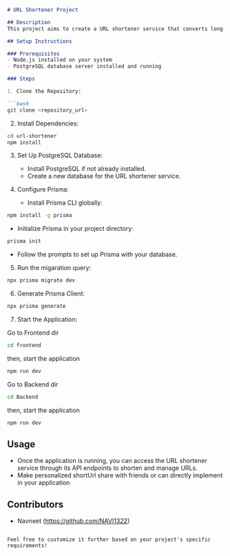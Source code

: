 

```markdown
# URL Shortener Project

## Description
This project aims to create a URL shortener service that converts long URLs into shorter, more manageable links. It utilizes a PostgreSQL database connected through Prisma for data storage and management.

## Setup Instructions

### Prerequisites
- Node.js installed on your system
- PostgreSQL database server installed and running

### Steps

1. Clone the Repository:

```bash
git clone <repository_url>
```

2. Install Dependencies:

```bash
cd url-shortener
npm install
```

3. Set Up PostgreSQL Database:
   - Install PostgreSQL if not already installed.
   - Create a new database for the URL shortener service.

4. Configure Prisma:
   - Install Prisma CLI globally:

```bash
npm install -g prisma
```

   - Initialize Prisma in your project directory:

```bash
prisma init
```

   - Follow the prompts to set up Prisma with your database.

5. Run the migaration query:
```bash
npx prisma migrate dev
```

6. Generate Prisma Client:
```bash
npx prisma generate
```

7. Start the Application:

Go to Frontend dir
```bash
cd frontend
```
then,
start the application
```bash
npm run dev
```

Go to Backend dir
```bash
cd Backend
```
then,
start the application
```bash
npm run dev
```


## Usage
- Once the application is running, you can access the URL shortener service through its API endpoints to shorten and manage URLs.
- Make personalized shortUrl share with friends or can directly implement in your application


## Contributors
- Navneet (https://github.com/NAVI1322)

```

Feel free to customize it further based on your project's specific requirements!
